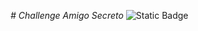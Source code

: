<em># Challenge Amigo Secreto</em>
<img alt="Static Badge" src="https://img.shields.io/badge/Status-Finish-Green">
